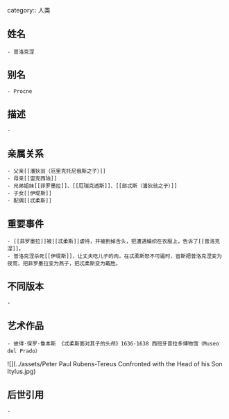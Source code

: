 category:: 人类
## 姓名
	- 普洛克涅
## 别名
	- Procne
## 描述
	-
## 亲属关系
	- 父亲[[潘狄翁（厄里克托尼俄斯之子）]]
	- 母亲[[宙克西珀]]
	- 兄弟姐妹[[菲罗墨拉]]、[[厄瑞克透斯]]、[[部忒斯（潘狄翁之子）]]
	- 子女[[伊堤斯]]
	- 配偶[[忒柔斯]]
## 重要事件
	- [[菲罗墨拉]]被[[忒柔斯]]虐待，并被割掉舌头，把遭遇编织在衣服上，告诉了[[普洛克涅]]。
	- 普洛克涅杀死[[伊堤斯]]，让丈夫吃儿子的肉，在忒柔斯怒不可遏时，宙斯把普洛克涅变为夜莺，把菲罗墨拉变为燕子，把忒柔斯变为戴胜。
## 不同版本
	-
## 艺术作品
	- 彼得·保罗·鲁本斯 《忒柔斯面对其子的头颅》1636-1638 西班牙普拉多博物馆（Museo del Prado）
 ![](../assets/Peter Paul Rubens-Tereus Confronted with the Head of his Son Itylus.jpg)
## 后世引用
	-
